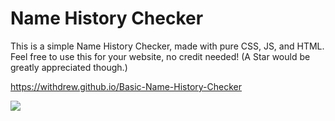 # Name History Checker

This is a simple Name History Checker, made with pure CSS, JS, and HTML. Feel free to use this for your website, no credit needed! (A Star would be greatly appreciated though.)

https://withdrew.github.io/Basic-Name-History-Checker

![](https://user-images.githubusercontent.com/52789876/114482162-1ef9ee00-9bd4-11eb-9006-b54c55b77fb0.PNG)
